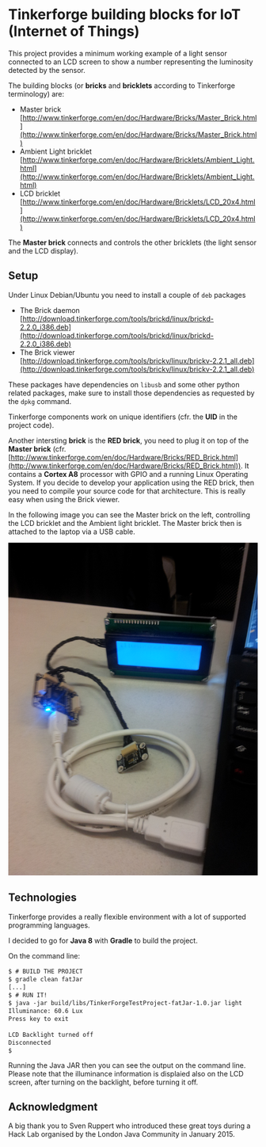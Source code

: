 Tinkerforge building blocks for IoT (Internet of Things)
========================================================

This project provides a minimum working example of a light sensor connected to an LCD screen to show a number representing the luminosity detected by the sensor.

The building blocks (or __bricks__ and __bricklets__ according to Tinkerforge terminology) are:

 - Master brick [http://www.tinkerforge.com/en/doc/Hardware/Bricks/Master_Brick.html](http://www.tinkerforge.com/en/doc/Hardware/Bricks/Master_Brick.html)
 - Ambient Light bricklet [http://www.tinkerforge.com/en/doc/Hardware/Bricklets/Ambient_Light.html](http://www.tinkerforge.com/en/doc/Hardware/Bricklets/Ambient_Light.html)
 - LCD bricklet [http://www.tinkerforge.com/en/doc/Hardware/Bricklets/LCD_20x4.html](http://www.tinkerforge.com/en/doc/Hardware/Bricklets/LCD_20x4.html)

The __Master brick__ connects and controls the other bricklets (the light sensor and the LCD display).


Setup
-----

Under Linux Debian/Ubuntu you need to install a couple of `deb` packages

 - The Brick daemon [http://download.tinkerforge.com/tools/brickd/linux/brickd-2.2.0_i386.deb](http://download.tinkerforge.com/tools/brickd/linux/brickd-2.2.0_i386.deb)
 - The Brick viewer [http://download.tinkerforge.com/tools/brickv/linux/brickv-2.2.1_all.deb](http://download.tinkerforge.com/tools/brickv/linux/brickv-2.2.1_all.deb)

These packages have dependencies on `libusb` and some other python related packages, make sure to install those dependencies as requested by the `dpkg` command. 

Tinkerforge components work on unique identifiers (cfr. the __UID__ in the project code).

Another intersting __brick__ is the __RED brick__, you need to plug it on top of the __Master brick__ (cfr. [http://www.tinkerforge.com/en/doc/Hardware/Bricks/RED_Brick.html](http://www.tinkerforge.com/en/doc/Hardware/Bricks/RED_Brick.html)). It contains a __Cortex A8__ processor with GPIO and a running Linux Operating System.
If you decide to develop your application using the RED brick, then you need to compile your source code for that architecture. This is really easy when using the Brick viewer.

In the following image you can see the Master brick on the left, controlling the LCD bricklet and the Ambient light bricklet. The Master brick then is attached to the laptop via a USB cable.

![The main setup](/doc/tinkerforge_setup.jpg)

Technologies
------------

Tinkerforge provides a really flexible environment with a lot of supported programming languages.

I decided to go for __Java 8__ with __Gradle__ to build the project.

On the command line:
```
$ # BUILD THE PROJECT
$ gradle clean fatJar
[...]
$ # RUN IT!
$ java -jar build/libs/TinkerForgeTestProject-fatJar-1.0.jar light
Illuminance: 60.6 Lux
Press key to exit

LCD Backlight turned off
Disconnected
$ 
```
Running the Java JAR then you can see the output on the command line. Please note that the illuminance information is displaied also on the LCD screen, after turning on the backlight, before turning it off.

Acknowledgment
--------------

A big thank you to Sven Ruppert who introduced these great toys during a Hack Lab organised by the London Java Community in January 2015.

